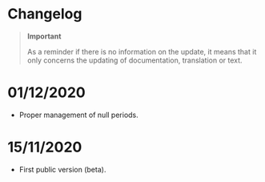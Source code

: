 # Changelog 

>**Important**
>
>As a reminder if there is no information on the update, it means that it only concerns the updating of documentation, translation or text.

# 01/12/2020
- Proper management of null periods.

# 15/11/2020
- First public version (beta).
